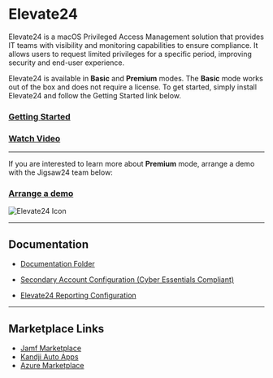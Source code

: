 # Elevate24
Elevate24 is a macOS Privileged Access Management solution that provides IT teams with visibility and monitoring capabilities to ensure compliance. It allows users to request limited privileges for a specific period, improving security and end-user experience.

Elevate24 is available in **Basic** and **Premium** modes. The **Basic** mode works out of the box and does not require a license. To get started, simply install Elevate24 and follow the Getting Started link below.

### [Getting Started](/Documentation/README.md)
### [Watch Video](https://www.youtube.com/watch?v=J8nJtw9G3JI)

---

If you are interested to learn more about **Premium** mode, arrange a demo with the Jigsaw24 team below:

### [Arrange a demo](https://www.jigsaw24.com/solutions/automation-and-tooling/elevate24)


![Elevate24 Icon](https://store-images.s-microsoft.com/image/apps.55342.06d325c2-3b22-4ebd-a880-9fa06604d981.afc39e71-2bac-4a37-b781-314e1a0db7d0.56fc1918-1617-4ed3-9fad-6e56aaee391d) 


---
## Documentation

- [Documentation Folder](/Documentation/)

- [Secondary Account Configuration (Cyber Essentials Compliant)](https://github.com/Jigsaw24/Elevate24/blob/main/Documentation/Elevate24%20-%20Configuration%20Keys.md#secondary-account-configuration)

- [Elevate24 Reporting Configuration](/Documentation/Elevate24%20-%20Reporting%20Configuration%20Keys.md)

---
## Marketplace Links
- [Jamf Marketplace](https://marketplace.jamf.com/details/elevate24)
- [Kandji Auto Apps](https://support.kandji.io/support/solutions/articles/72000560362-auto-apps-overview)
- [Azure Marketplace](https://azuremarketplace.microsoft.com/en-us/marketplace/apps/jigsaw24.elevate24?tab=overview)
